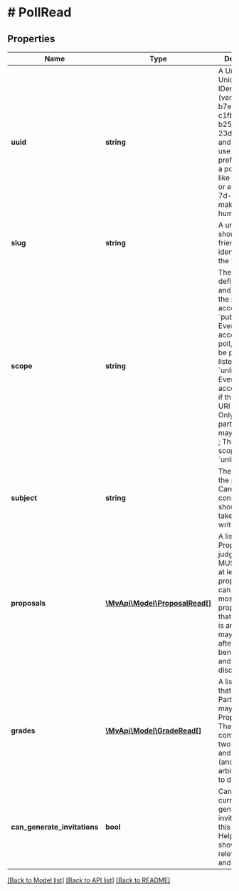 # # PollRead

## Properties

Name | Type | Description | Notes
------------ | ------------- | ------------- | -------------
**uuid** | **string** | A Universally Unique IDentifier (version 4) like b7e7d328-c1fb-4af7-b258-23d08f6ed2d4 and you may use the short prefix to fetch a poll as well, like b7e7d328 or even b7e-7d-328 to make it more human-legible. | [optional]
**slug** | **string** | A unique, short, human-friendly identifier for the Poll. | [optional]
**scope** | **string** | The scope defines how and by whom the poll is accessible: &#x60;public&#x60;: Everyone may access the poll, and it will be publicly listed ; &#x60;unlisted&#x60;: Everyone may access the poll if they know its URI ; &#x60;private&#x60;: Only invited participants may participate ; The default scope is &#x60;unlisted&#x60;. | [optional]
**subject** | **string** | The subject of the poll. Careful consideration should be taken in the writing of this. |
**proposals** | [**\MvApi\Model\ProposalRead[]**](ProposalRead.md) | A list of Proposals to judge, that MUST contain at least two proposals, and can have at most 256 proposals but that upper limit is arbitrary and may wildly vary after benchmark and discussion. | [optional]
**grades** | [**\MvApi\Model\GradeRead[]**](GradeRead.md) | A list of Grades that Participants may give to Proposals – That list MUST contain at least two Grades, and at most 16 (another arbitrary limit to discuss). | [optional]
**can_generate_invitations** | **bool** | Can the current user generate invitations for this poll or not? Helps clients show the relevant links and forms. | [optional]

[[Back to Model list]](../../README.md#models) [[Back to API list]](../../README.md#endpoints) [[Back to README]](../../README.md)
